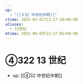 ```yaml
---
up:
  - "[[④32 中世纪中期]]"
ctime: 2025-03-01T13:27:58+08:00
aliases:
  - 13世纪
mtime: 2025-09-09T12:37:05+08:00
---
```


# ④322 13 世纪

- up: [[④32 中世纪中期]]
